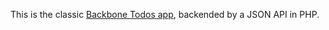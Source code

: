 This is the classic [Backbone Todos app](http://addyosmani.github.com/todomvc),
backended by a JSON API in PHP.
